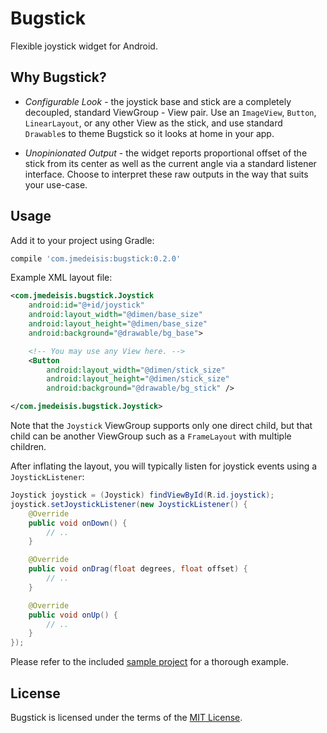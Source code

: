 Bugstick
========
Flexible joystick widget for Android.

Why Bugstick?
-------------

- *Configurable Look* - the joystick base and stick are a completely decoupled, standard
ViewGroup - View pair. Use an `ImageView`, `Button`, `LinearLayout`, or any other View as
the stick, and use standard `Drawable`s to theme Bugstick so it looks at home in your app.

- *Unopinionated Output* - the widget reports proportional offset of the stick from its center as
well as the current angle via a standard listener interface. Choose to interpret these raw outputs
in the way that suits your use-case.

Usage
-----
Add it to your project using Gradle:

```groovy
compile 'com.jmedeisis:bugstick:0.2.0'
```

Example XML layout file:

```xml
<com.jmedeisis.bugstick.Joystick
    android:id="@+id/joystick"
    android:layout_width="@dimen/base_size"
    android:layout_height="@dimen/base_size"
    android:background="@drawable/bg_base">

    <!-- You may use any View here. -->
    <Button
        android:layout_width="@dimen/stick_size"
        android:layout_height="@dimen/stick_size"
        android:background="@drawable/bg_stick" />

</com.jmedeisis.bugstick.Joystick>
```

Note that the `Joystick` ViewGroup supports only one direct child, but that child can be another
ViewGroup such as a `FrameLayout` with multiple children.

After inflating the layout, you will typically listen for joystick events using a
`JoystickListener`:

```java
Joystick joystick = (Joystick) findViewById(R.id.joystick);
joystick.setJoystickListener(new JoystickListener() {
    @Override
    public void onDown() {
        // ..
    }

    @Override
    public void onDrag(float degrees, float offset) {
        // ..
    }

    @Override
    public void onUp() {
        // ..
    }
});
```

Please refer to the included [sample project](sample/) for a thorough example.

License
-------
Bugstick is licensed under the terms of the [MIT License](LICENSE.txt).
